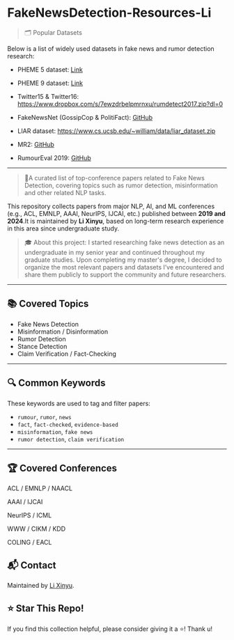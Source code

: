 # FakeNewsDetection-Resources-Li
> 🗂️ Popular Datasets

Below is a list of widely used datasets in fake news and rumor detection research:

- PHEME 5 dataset: [Link](https://figshare.com/articles/dataset/PHEME_dataset_of_rumours_and_non-rumours/4010619?file=6453753)

- PHEME 9 dataset: [Link](https://figshare.com/articles/dataset/PHEME_dataset_for_Rumour_Detection_and_Veracity_Classification/6392078)

- Twitter15 & Twitter16: https://www.dropbox.com/s/7ewzdrbelpmrnxu/rumdetect2017.zip?dl=0

- FakeNewsNet (GossipCop & PolitiFact): [GitHub](https://github.com/KaiDMML/FakeNewsNet)

- LIAR dataset: https://www.cs.ucsb.edu/~william/data/liar_dataset.zip

- MR2: [GitHub](https://github.com/THU-BPM/MR2)

- RumourEval 2019: [GitHub](https://github.com/kochkinaelena/RumourEval2019/tree/master)
---
> 📰A curated list of top-conference papers related to Fake News Detection, covering topics such as rumor detection, misinformation and other related NLP tasks.

This repository collects papers from major NLP, AI, and ML conferences (e.g., ACL, EMNLP, AAAI, NeurIPS, IJCAI, etc.) published between **2019 and 2024**.It is maintained by **Li Xinyu**, based on long-term research experience in this area since undergraduate study.

> 🎓 About this project: I started researching fake news detection as an undergraduate in my senior year and continued throughout my graduate studies. Upon completing my master's degree, I decided to organize the most relevant papers and datasets I’ve encountered and share them publicly to support the community and future researchers.
---
## 📚 Covered Topics

- Fake News Detection
- Misinformation / Disinformation
- Rumor Detection
- Stance Detection
- Claim Verification / Fact-Checking
---
## 🔍 Common Keywords

These keywords are used to tag and filter papers:

- `rumour`, `rumor`, `news`
- `fact`, `fact-checked`, `evidence-based`
- `misinformation`, `fake news`
- `rumor detection`, `claim verification`
---
## 🏆 Covered Conferences

ACL / EMNLP / NAACL

AAAI / IJCAI

NeurIPS / ICML

WWW / CIKM / KDD

COLING / EACL


## 📬 Contact

Maintained by [Li Xinyu](mailto\:973449157@qq.com)\.

## ⭐ Star This Repo!

If you find this collection helpful, please consider giving it a ⭐! 
Thank u!

